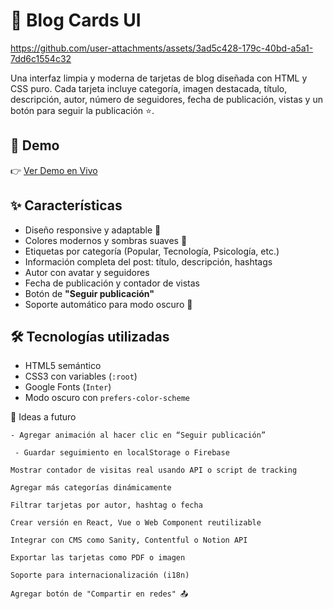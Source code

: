 # 📰 Blog Cards UI



https://github.com/user-attachments/assets/3ad5c428-179c-40bd-a5a1-7dd6c1554c32



Una interfaz limpia y moderna de tarjetas de blog diseñada con HTML y CSS puro. Cada tarjeta incluye categoría, imagen destacada, título, descripción, autor, número de seguidores, fecha de publicación, vistas y un botón para seguir la publicación ⭐.

## 🔗 Demo

👉 [Ver Demo en Vivo](https://tuusuario.github.io/blog-cards-ui/)  

## ✨ Características

- Diseño responsive y adaptable 📱
- Colores modernos y sombras suaves 🎨
- Etiquetas por categoría (Popular, Tecnología, Psicología, etc.)
- Información completa del post: título, descripción, hashtags
- Autor con avatar y seguidores
- Fecha de publicación y contador de vistas
- Botón de **"Seguir publicación"**
- Soporte automático para modo oscuro 🌙

## 🛠 Tecnologías utilizadas

- HTML5 semántico
- CSS3 con variables (`:root`)
- Google Fonts (`Inter`)
- Modo oscuro con `prefers-color-scheme`



🧠 Ideas a futuro

    - Agregar animación al hacer clic en “Seguir publicación”

     - Guardar seguimiento en localStorage o Firebase

    Mostrar contador de visitas real usando API o script de tracking

    Agregar más categorías dinámicamente

    Filtrar tarjetas por autor, hashtag o fecha

    Crear versión en React, Vue o Web Component reutilizable

    Integrar con CMS como Sanity, Contentful o Notion API

    Exportar las tarjetas como PDF o imagen

    Soporte para internacionalización (i18n)

    Agregar botón de "Compartir en redes" 📤
